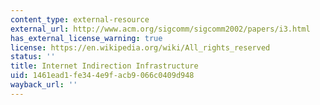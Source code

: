 ```yaml
---
content_type: external-resource
external_url: http://www.acm.org/sigcomm/sigcomm2002/papers/i3.html
has_external_license_warning: true
license: https://en.wikipedia.org/wiki/All_rights_reserved
status: ''
title: Internet Indirection Infrastructure
uid: 1461ead1-fe34-4e9f-acb9-066c0409d948
wayback_url: ''
---
```

